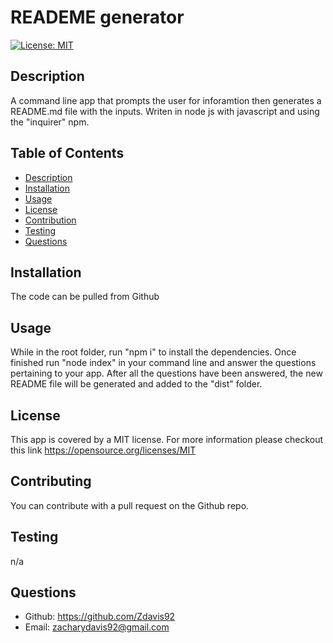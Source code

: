# READEME generator
  [![License: MIT](https://img.shields.io/badge/License-MIT-yellow.svg)](https://opensource.org/licenses/MIT)
  ## Description
  A command line app that prompts the user for inforamtion then generates a README.md file with the inputs. Writen in node js with javascript and using the "inquirer" npm.
  ## Table of Contents
  - [Description](#description)
  - [Installation](#installation)
  - [Usage](#usage)
  - [License](#license)
  - [Contribution](#contibuting)
  - [Testing](#testing)
  - [Questions](#questions)
  ## Installation
  The code can be pulled from Github
  ## Usage
  While in the root folder, run "npm i" to install the dependencies. Once finished run "node index" in your command line and answer the questions pertaining to your app. After all the questions have been answered, the new README file will be generated and added to the "dist" folder.
  ## License
  This app is covered by a MIT license. For more information please checkout this link <https://opensource.org/licenses/MIT>
  ## Contributing
  You can contribute with a pull request on the Github repo.
  ## Testing
  n/a
  ## Questions
  - Github: https://github.com/Zdavis92
  - Email: zacharydavis92@gmail.com